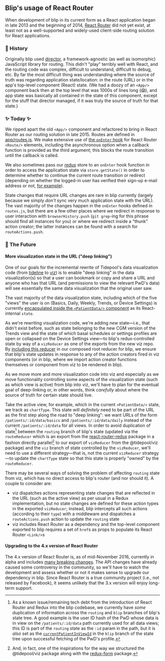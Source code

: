 ## Blip's usage of React Router

When development of blip in its current form as a React application began in late 2013 and the beginning of 2014, [React Router](https://github.com/ReactTraining/react-router 'GitHub: React Router') did not yet exist, at least not as a well-supported and widely-used client-side routing solution for React applications.

### 👻 History

Originally blip used [director](https://github.com/flatiron/director 'GitHub: director'), a framework-agnostic (as well as isomorphic) JavaScript library for routing. This didn't "play" terribly well with React, and the routing code was complex, difficult to understand, difficult to debug, etc. By far the most difficult thing was understanding where the source of truth was regarding application state/location: in the route (URL) or in the app's top-level component (React) state. (We had a doozy of an `<App/>` component back then at the top level that was 1000s of lines long (😱), and app state was basically all contained in the state of this component, except for the stuff that director managed, if it was truly the source of truth for that state.)

### ✨ Today ✨

We ripped apart the old `<App/>` component and refactored to bring in React Router as our routing solution in late 2015. Routes are defined in [app/routes.js](https://github.com/tidepool-org/blip/blob/master/app/routes.js 'blip: app/routes.js'). We make extensive use of [the `onEnter` hook](https://github.com/ReactTraining/react-router/blob/master/docs/API.md#onenternextstate-replace-callback 'React Router docs: Router onEnter') for React Router `<Route/>` elements, including the asynchronous option when a callback function is provided as the third argument; this blocks the route transition until the callback is called.

We also sometimes pass our [redux](./Redux.md) store to an `onEnter` hook function in order to access the application state via `store.getState()` in order to determine whether to continue the current route transition or redirect (depending on whether the logged-in user has verified their sign-up e-mail address or not, [for example](https://github.com/tidepool-org/blip/blob/master/app/routes.js#L154 'blip: routes.js requireNotVerified onEnter hook')).

State changes that require URL changes are rare in blip currently (largely because we simply *don't* sync very much application state with the URL). The vast majority of the changes happen in the `onEnter` hooks defined in `routes.js`, but there are a few other places where we redirect in response to user interaction with `browserHistory.push` (`git grep`-ing for this phrase should find all instances for you) or where we redirect inside a "thunk" action creator; the latter instances can be found with a search for `routeActions.push`.

### 🚀 The Future

#### More visualization state in the URL ("deep linking")

One of our goals for the incremental rewrite of Tidepool's data visualization code (from [tideline](https://github.com/tidepool-org/tideline 'GitHub: tideline') to [viz](https://github.com/tidepool-org/viz 'GitHub: viz')) is to enable "deep linking" in the data visualization(s) so that a user can bookmark or copy and share a URL and anyone who has that URL (and permissions to view the relevant PwD's data) will see essentially the same data visualization that the original user saw.

The vast majority of the data visualization state, including which of the five "views" the user is on (Basics, Daily, Weekly, Trends, or Device Settings) is currently [encapsulated inside the `<PatientData/>` component](https://github.com/tidepool-org/blip/blob/master/app/pages/patientdata/patientdata.js#L70 'GitHub: blip app/pages/patientdata/patientdata.js') as its React-internal `state`.

As we're rewriting visualization code, we're adding *new* state—i.e., that didn't exist before, such as state belonging to the new CGM version of the Trends view and the state of which basal schedules or settings profiles are open or collapsed on the Device Settings view—to blip's redux-controlled state by way of a `vizReducer` as one of the exports from the new viz repo. By [including this reducer](https://github.com/tidepool-org/blip/blob/master/app/redux/store/configureStore.prod.js#L33 'GitHub: blip app/redux/store/configureStore.prod.js') in our composed root reducer for blip, we ensure that blip's state updates in response to any of the action creators fired in viz components (or in blip, where we import action creator functions themselves or component from viz to be rendered in blip).

As we move more and more visualization code into viz and especially as we move functionality controlling some aspects of the visualization state (such as which view is active) from blip into viz, we'll have to plan for the eventual goal of deep-linking or, in other words, think *carefully* about where the source of truth for certain state should live.

Take the active view, for example, which in the current `<PatientData/>` state, we track as `chartType`. This state will *definitely* need to be part of the URL as the first step along the road to "deep linking": we want URLs of the form `/patients/:id/data/basics` and `/patients/:id/data/daily` instead of the current `/patients/:id/data` for all views. In order to avoid duplication of state[^a] between the `routing` branch of blip's state (updated via the `routeReducer` which is an export from the [react-router-redux](https://github.com/reactjs/react-router-redux 'GitHub: react-router-redux') package in a fashion directly parallel[^b] to our export of `vizReducer` from the @tidepool/viz package) and the `viz` branch of state controlled by the `vizReducer`, we'll need to use a different strategy—that is, not the current `vizReducer` strategy—to update the `chartType` state so that this state is properly "owned" by the `routeReducer`.

There may be several ways of solving the problem of affecting `routing` state from viz, which has no direct access to blip's router (and nor should it). A couple to consider are:

- viz dispatches actions representing state changes that are reflected in the URL (such as the active view) as per usual in a Redux implementation, but no state changes are defined for these action types in the exported `vizReducer`; instead, blip intercepts all such actions (according to their `type`) with a middleware and dispatches a `routeActions.push` action to update the `routing` state
- viz includes React Router as a dependency and the top-level component exported to blip requires a set of `href`s as props to populate its React Router `<Link/>`s

#### Upgrading to the 4.x version of React Router

The 4.x version of React Router is, as of mid-November 2016, currently in alpha and includes [many breaking changes](https://github.com/ReactTraining/react-router/tree/v4#v4-faq 'GitHub: React Router v4.x FAQ'). The API changes have already caused some controversy in the community, so we'll have to watch the development and assess whether or not it makes sense to upgrade our dependency in blip. Since React Router is a true community project (i.e., not released by Facebook), it seems unlikely that the 3.x version will enjoy long-term support.

[^a]: As a known issue/remaining tech debt from the introduction of React Router and Redux into the blip codebase, we currently have *some* duplication of information across the `routing` and `blip` branches of blip's state tree. A good example is the user ID hash of the PwD whose data is in view on the `/patients/:id/data` path currently used for all data views; this ID is part of the `routing` state as the `:id` param in the path, but it is *also* set as the [`currentPatientInViewId`](https://github.com/tidepool-org/blip/blob/master/app/redux/reducers/misc.js#L194 'GitHub: blip app/redux/reducers/misc.js') in the `blip` branch of the state tree upon successful fetching of the PwD's profile.

[^b]: And, in fact, one of the inspirations for the way we structured the @tidepool/viz package along with the [redux-form](http://redux-form.com/6.2.0/ 'Redux Form') package.
